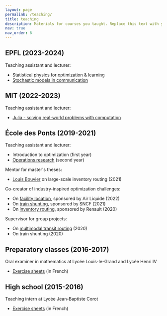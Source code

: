```yaml
---
layout: page
permalink: /teaching/
title: teaching
description: Materials for courses you taught. Replace this text with your description.
nav: true
nav_order: 6
---
```



## EPFL (2023-2024)

Teaching assistant and lecturer:

- [Statistical physics for optimization & learning](https://edu.epfl.ch/coursebook/en/statistical-physics-for-optimization-learning-PHYS-642)
- [Stochastic models in communication](https://edu.epfl.ch/coursebook/en/stochastic-models-in-communication-COM-300)

## MIT (2022-2023)

Teaching assistant and lecturer:

- [Julia - solving real-world problems with computation](https://github.com/mitmath/JuliaComputation)

## École des Ponts (2019-2021)

Teaching assistant and lecturer:

- Introduction to optimization (first year)
- [Operations research](https://gdalle.github.io/REOP2021/) (second year)

Mentor for master's theses:

- [Louis Bouvier](https://louisbouvier.github.io/) on large-scale inventory routing (2021)

Co-creator of industry-inspired optimization challenges:

- On [facility location](https://kiro.enpc.org/sujets/sujet5_v2.pdf), sponsored by Air Liquide (2022)
- On [train shunting](https://kiro.enpc.org/sujets/sujet4.pdf), sponsored by SNCF (2021)
- On [inventory routing](https://kiro.enpc.org/sujets/sujet3.pdf), sponsored by Renault (2020)

Supervisor for group projects:

- On [multimodal transit routing](https://www.youtube.com/watch?v=bQ0FSKwVTw0) (2020)
- On train shunting (2020)

## Preparatory classes (2016-2017)

Oral examiner in mathematics at Lycée Louis-le-Grand and Lycée Henri IV

- [Exercise sheets](https://gdalle.github.io/ExercicesMaths/#classes-pr%C3%A9paratoires)  (in French)

## High school (2015-2016)

Teaching intern at Lycée Jean-Baptiste Corot

- [Exercise sheets](https://gdalle.github.io/ExercicesMaths/#lyc%C3%A9e)  (in French)
